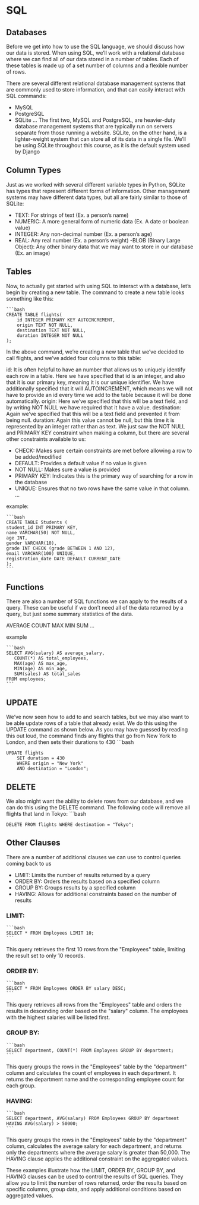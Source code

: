 # SQL

## Databases
Before we get into how to use the SQL language, we should discuss how our data is stored. When using SQL, we’ll work with a relational database where we can find all of our data stored in a number of tables. Each of these tables is made up of a set number of columns and a flexible number of rows.

There are several different relational database management systems that are commonly used to store information, and that can easily interact with SQL commands:

- MySQL
- PostgreSQL
- SQLite
…
The first two, MySQL and PostgreSQL, are heavier-duty database management systems that are typically run on servers separate from those running a website. SQLite, on the other hand, is a lighter-weight system that can store all of its data in a single file. We’ll be using SQLite throughout this course, as it is the default system used by Django


## Column Types

Just as we worked with several different variable types in Python, SQLite has types that represent different forms of information. Other management systems may have different data types, but all are fairly similar to those of SQLite:

- TEXT: For strings of text (Ex. a person’s name)
- NUMERIC: A more general form of numeric data (Ex. A date or boolean value)
- INTEGER: Any non-decimal number (Ex. a person’s age)
- REAL: Any real number (Ex. a person’s weight)
-BLOB (Binary Large Object): Any other binary data that we may want to store in our database (Ex. an image)

## Tables
Now, to actually get started with using SQL to interact with a database, let’s begin by creating a new table. The command to create a new table looks something like this:


    ```bash
    CREATE TABLE flights(
        id INTEGER PRIMARY KEY AUTOINCREMENT,
        origin TEXT NOT NULL,
        destination TEXT NOT NULL,
        duration INTEGER NOT NULL
    );

In the above command, we’re creating a new table that we’ve decided to call flights, and we’ve added four columns to this table:

id: It is often helpful to have an number that allows us to uniquely identify each row in a table. Here we have specified that id is an integer, and also that it is our primary key, meaning it is our unique identifier. We have additionally specified that it will AUTOINCREMENT, which means we will not have to provide an id every time we add to the table because it will be done automatically.
origin: Here we’ve specified that this will be a text field, and by writing NOT NULL we have required that it have a value.
destination: Again we’ve specified that this will be a text field and prevented it from being null.
duration: Again this value cannot be null, but this time it is represented by an integer rather than as text.
We just saw the NOT NULL and PRIMARY KEY constraint when making a column, but there are several other constraints available to us:

- CHECK: Makes sure certain constraints are met before allowing a row to be added/modified
- DEFAULT: Provides a default value if no value is given
- NOT NULL: Makes sure a value is provided
- PRIMARY KEY: Indicates this is the primary way of searching for a row in the database
- UNIQUE: Ensures that no two rows have the same value in that column.
…

example:

    ```bash
    CREATE TABLE Students (
    student_id INT PRIMARY KEY,
    name VARCHAR(50) NOT NULL,
    age INT,
    gender VARCHAR(10),
    grade INT CHECK (grade BETWEEN 1 AND 12),
    email VARCHAR(100) UNIQUE,
    registration_date DATE DEFAULT CURRENT_DATE
    );
    ```

## Functions

There are also a number of SQL functions we can apply to the results of a query. These can be useful if we don’t need all of the data returned by a query, but just some summary statistics of the data.

AVERAGE
COUNT
MAX
MIN
SUM
…

example 

    ```bash
    SELECT AVG(salary) AS average_salary,
       COUNT(*) AS total_employees,
       MAX(age) AS max_age,
       MIN(age) AS min_age,
       SUM(sales) AS total_sales
    FROM employees;
    ```
## UPDATE

We’ve now seen how to add to and search tables, but we may also want to be able update rows of a table that already exist. We do this using the UPDATE command as shown below. As you may have guessed by reading this out loud, the command finds any flights that go from New York to London, and then sets their durations to 430
    ```bash

    UPDATE flights
        SET duration = 430
        WHERE origin = "New York"
        AND destination = "London";


## DELETE

We also might want the ability to delete rows from our database, and we can do this using the DELETE command. The following code will remove all flights that land in Tokyo:
    ```bash

    DELETE FROM flights WHERE destination = "Tokyo";


## Other Clauses


There are a number of additional clauses we can use to control queries coming back to us

- LIMIT: Limits the number of results returned by a query
- ORDER BY: Orders the results based on a specified column
- GROUP BY: Groups results by a specified column
- HAVING: Allows for additional constraints based on the number of results

### LIMIT:
    ```bash
    SELECT * FROM Employees LIMIT 10;
    ```

This query retrieves the first 10 rows from the "Employees" table, limiting the result set to only 10 records.


### ORDER BY:

    ```bash
    SELECT * FROM Employees ORDER BY salary DESC;
    ```
This query retrieves all rows from the "Employees" table and orders the results in descending order based on the "salary" column. The employees with the highest salaries will be listed first.

### GROUP BY:
    ```bash
    SELECT department, COUNT(*) FROM Employees GROUP BY department;
    ```
This query groups the rows in the "Employees" table by the "department" column and calculates the count of employees in each department. It returns the department name and the corresponding employee count for each group.

### HAVING:

    ```bash
    SELECT department, AVG(salary) FROM Employees GROUP BY department HAVING AVG(salary) > 50000;
    ```

This query groups the rows in the "Employees" table by the "department" column, calculates the average salary for each department, and returns only the departments where the average salary is greater than 50,000. The HAVING clause applies the additional constraint on the aggregated values.

These examples illustrate how the LIMIT, ORDER BY, GROUP BY, and HAVING clauses can be used to control the results of SQL queries. They allow you to limit the number of rows returned, order the results based on specific columns, group data, and apply additional conditions based on aggregated values.


